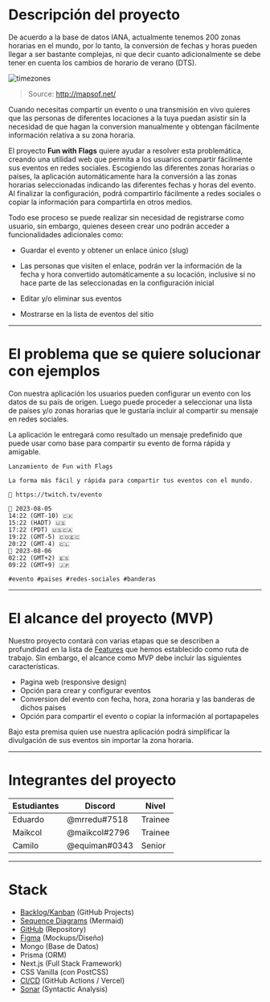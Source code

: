 # Descripción del proyecto

De acuerdo a la base de datos IANA, actualmente tenemos 200 zonas horarias en el mundo, por lo tanto, la conversión de fechas y horas pueden llegar a ser bastante complejas, ni que decir cuanto adicionalmente se debe tener en cuenta los cambios de horario de verano (DTS). 

![timezones](https://github.com/deinsoftware/fun-with-flags/assets/933393/fbe7fbaf-7ae7-4657-a401-10a98fe9a59f)
> Source: http://mapsof.net/

Cuando necesitas compartir un evento o una transmisión en vivo quieres que las personas de diferentes locaciones a la tuya puedan asistir sin la necesidad de que hagan la conversion manualmente y obtengan fácilmente información relativa a su zona horaria.

El proyecto **Fun with Flags** quiere ayudar a resolver esta problemática, creando una utilidad web que permita a los usuarios compartir fácilmente sus eventos en redes sociales. Escogiendo las diferentes zonas horarias o países, la aplicación automáticamente hara la conversión a las zonas horarias seleccionadas indicando las diferentes fechas y horas del evento. Al finalizar la configuración, podrá compartirlo fácilmente a redes sociales o copiar la información para compartirla en otros medios.

Todo ese proceso se puede realizar sin necesidad de registrarse como usuario, sin embargo, quienes deseen crear uno podrán acceder a funcionalidades adicionales como:

- Guardar el evento y obtener un enlace único (slug)

- Las personas que visiten el enlace, podrán ver la información de la fecha y hora convertido automáticamente a su locación, inclusive si no hace parte de las seleccionadas en la configuración inicial

- Editar y/o eliminar sus eventos

- Mostrarse en la lista de eventos del sitio

---
 
# El problema que se quiere solucionar con ejemplos

Con nuestra aplicación los usuarios pueden configurar un evento con los datos de su país de origen. Luego puede proceder a seleccionar una lista de países y/o zonas horarias que le gustaría incluir al compartir su mensaje en redes sociales. 

La aplicación le entregará como resultado un mensaje predefinido que puede usar como base para compartir su evento de forma rápida y amigable.

```
Lanzamiento de Fun with Flags

La forma más fácil y rápida para compartir tus eventos con el mundo.  

🔗 https://twitch.tv/evento

📅 2023-08-05
14:22 (GMT-10) 🇨🇰
15:22 (HADT) 🇺🇸
17:22 (PDT) 🇺🇸🇨🇦
19:22 (GMT-5) 🇨🇴🇪🇨
20:22 (GMT-4) 🇨🇱
📅 2023-08-06
02:22 (GMT+2) 🇪🇸
09:22 (GMT+9) 🇯🇵

#evento #paises #redes-sociales #banderas
```

---

# El alcance del proyecto (MVP)

Nuestro proyecto contará con varias etapas que se describen a profundidad en la lista de [Features](https://github.com/deinsoftware/fun-with-flags/wiki/3.-Features) que hemos establecido como ruta de trabajo. Sin embargo, el alcance como MVP debe incluir las siguientes características.

- Pagina web (responsive design)
- Opción para crear y configurar eventos
- Conversion del evento con fecha, hora, zona horaria y las banderas de dichos paises
- Opción para compartir el evento o copiar la información al portapapeles

Bajo esta premisa quien use nuestra aplicación podrá simplificar la divulgación de sus eventos sin importar la zona horaria.

---

# Integrantes del proyecto

| Estudiantes  | Discord          | Nivel      |
| ------------ | ---------------- |----------- |
| Eduardo      | @mrredu#7518     | Trainee    | 
| Maikcol      | @maikcol#2796    | Trainee    | 
| Camilo       | @equiman#0343    | Senior     | 

--- 

# Stack

- [Backlog/Kanban](https://github.com/orgs/deinsoftware/projects/10/views/1) (GitHub Projects)
- [Sequence Diagrams](https://github.com/deinsoftware/fun-with-flags/wiki/5.-Sequence-Diagrams) (Mermaid)
- [GitHub](https://github.com/deinsoftware/fun-with-flags) (Repository)
- [Figma](https://www.figma.com/file/LkViQRZ89WA1sRTMfnmnSb/fun-with-flags?type=design&node-id=0%3A1&t=sOWiwwe6A8PIi2fr-1) (Mockups/Diseño)
- Mongo (Base de Datos)
- Prisma (ORM)
- Next.js (Full Stack Framework)
- CSS Vanilla (con PostCSS)
- [CI/CD](https://github.com/deinsoftware/fun-with-flags/actions) (GitHub Actions / Vercel)
- [Sonar](https://sonarcloud.io/project/overview?id=dein%3Afwf) (Syntactic Analysis)
